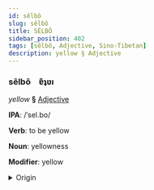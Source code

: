 ```yaml
---
id: sêlbô
slug: sêlbô
title: SÊLBÔ
sidebar_position: 402
tags: [sêlbô, Adjective, Sino-Tibetan]
description: yellow § Adjective
---
```


### sêlbô&emsp;<span kind="abugida">ɐ͊ʇʋı</span>

*yellow* **§** [Adjective](../../tags/Adjective)

**IPA**: /ˈsel.bo/

**Verb**: to be yellow

**Noun**: yellowness

**Modifier**: yellow

<details>
    <summary>Origin</summary>
    Tibetan སེར་པོ ser po /ser.po/<br/>
    <em>Sino-Tibetan Language Family</em>
</details>